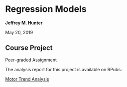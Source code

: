 # Regression Models

**Jeffrey M. Hunter**

May 20, 2019

## Course Project

Peer-graded Assignment

The analysis report for this project is available on RPubs:

<a href="http://rpubs.com/OracleJavaNet/497815">Motor Trend Analysis</a>

